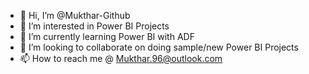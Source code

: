 - 👋 Hi, I’m @Mukthar-Github
- 👀 I’m interested in Power BI Projects
- 🌱 I’m currently learning Power BI with ADF
- 💞️ I’m looking to collaborate on doing sample/new Power BI Projects
- 📫 How to reach me @ Mukthar.96@outlook.com

<!---
Mukthar-Github/Mukthar-Github is a ✨ special ✨ repository because its `README.md` (this file) appears on your GitHub profile.
You can click the Preview link to take a look at your changes.
--->
